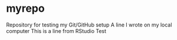 # myrepo
Repository for testing my Git/GitHub setup
A line I wrote on my local computer
This is a line from RStudio Test
